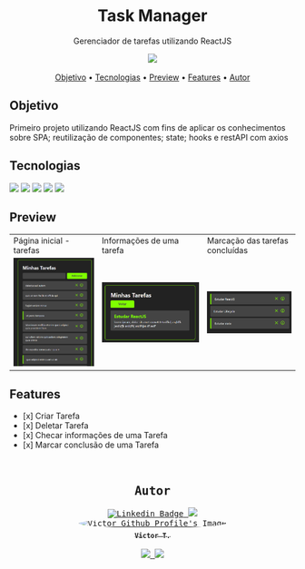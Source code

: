 <h1 align="center">Task Manager</h1>
<div align="center">
    <p>Gerenciador de tarefas utilizando ReactJS</p>
    <img src="https://img.shields.io/github/license/vitu1928/TaskManager?style=for-the-badge">
</div>

<div>
    <p align="center">
        <a href="#objetivo">Objetivo</a> •
        <a href="#tecnologias">Tecnologias</a> •
        <a href="#preview">Preview</a> •
        <a href="#features">Features</a> •
        <a href="#autor">Autor</a>
    </p>
</div>
<div>
    <h2>Objetivo</h2>
    <p>Primeiro projeto utilizando ReactJS com fins de aplicar os conhecimentos sobre SPA; reutilização de componentes; state; hooks e restAPI com axios</p>
</div>
<div>
    <h2>Tecnologias</h2>
    <div>
        <img src="https://img.shields.io/badge/HTML5-E34F26?style=for-the-badge&logo=html5&logoColor=white">
        <img src="https://img.shields.io/badge/JavaScript-F7DF1E?style=for-the-badge&logo=javascript&logoColor=black">
        <a href="https://pt-br.reactjs.org/"><img src="https://img.shields.io/badge/React-20232A?style=for-the-badge&logo=react&logoColor=61DAFB"></a>
        <a href="https://nodejs.org/pt-br/"><img src="https://img.shields.io/badge/Node.js-43853D?style=for-the-badge&logo=node.js&logoColor=white"></a>
        <img src="https://img.shields.io/badge/CSS3-1572B6?style=for-the-badge&logo=css3&logoColor=white">
    </div>
</div>

<div>
    <div>
        <h2>Preview</h2>
        <table>
            <tr>
                <td>Página inicial - tarefas</td>
                <td>Informações de uma tarefa</td>
                <td>Marcação das tarefas concluídas</td>
            </tr>
            <tr>
                <td><img src="screenshots/tela_inicial.png"></td>
                <td><img src="screenshots/info_tarefa.png"></td>
                <td><img src="screenshots/conclusao_tarefa.png"></td>
            </tr>
        </table>
    </div>
    <div>
        <h2>Features</h2>
        <ul>
            <li>[x] Criar Tarefa</li>
            <li>[x] Deletar Tarefa</li>
            <li>[x] Checar informações de uma Tarefa</li>
            <li>[x] Marcar conclusão de uma Tarefa</li>
        </ul>
    </div>
</div>
<br />
<div align="center">
     <kbd>
    <h2>Autor</h2>
    <div>
        <a href="https://www.linkedin.com/in/victor-garcia-707824264/">
            <img src="https://img.shields.io/badge/-Victor-blue?style=for-the-badge&logo=Linkedin&logoColor=white&link=https://www.linkedin.com/in/victor-garcia-707824264/" alt="Linkedin Badge">
        </a>
        <a href="https://open.spotify.com/user/ag9fvbbfcik329yxqnizyjhw8?si=ada50f36dbf347e4">
            <img src="https://img.shields.io/badge/Spotify-1ED760?&style=for-the-badge&logo=spotify&logoColor=white">
        </a>
        <br />
    </div>
        <a href="https://github.com/vitu1928">
            <img style="border-radius: 50%;" src="https://avatars.githubusercontent.com/u/58984150?v=4" width="100px;" alt="Victor Github Profile's Image" />
            <br />
            <sub><b>Victor T.</b></sub>
        </a>
    <div>
        <br />
        <a href="https://discordapp.com/users/731522255133081650">
            <img src="https://img.shields.io/badge/Discord-5865F2?style=for-the-badge&logo=discord&logoColor=white">
        </a>
        <a href="https://steamcommunity.com/profiles/76561199090763008/">
            <img src="https://img.shields.io/badge/Steam-000000?style=for-the-badge&logo=steam&logoColor=white">
        </a>
        </kbd>
    <div>
</div>
